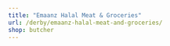 ```yaml
---
title: "Emaanz Halal Meat & Groceries"
url: /derby/emaanz-halal-meat-and-groceries/
shop: butcher
---
```

